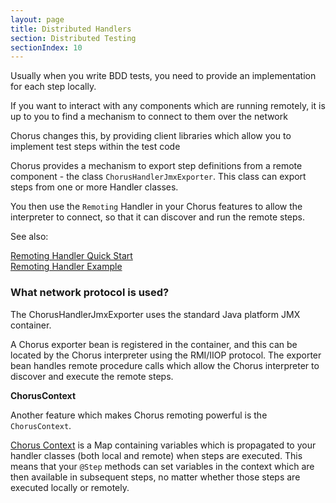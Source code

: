 ```yaml
---
layout: page
title: Distributed Handlers
section: Distributed Testing
sectionIndex: 10
---
```


Usually when you write BDD tests, you need to provide an implementation for each step locally. 

If you want to interact with any components which are running remotely, it is up to you to find a mechanism to connect to them over the network

Chorus changes this, by providing client libraries which allow you to implement test steps within the test code 



Chorus provides a mechanism to export step definitions from a remote component - the class `ChorusHandlerJmxExporter`.
This class can export steps from one or more Handler classes.

You then use the `Remoting` Handler in your Chorus features to allow the interpreter to connect, so that it can discover and run the remote steps.

See also:

[Remoting Handler Quick Start](/pages/BuiltInHandlers/Remoting/RemotingHandlerQuickStart)  
[Remoting Handler Example](/pages/BuiltInHandlers/Remoting/RemotingHandlerExample)

### What network protocol is used?

The ChorusHandlerJmxExporter uses the standard Java platform JMX container.

A Chorus exporter bean is registered in the container, and this can be located by the Chorus interpreter using the RMI/IIOP protocol.
The exporter bean handles remote procedure calls which allow the Chorus interpreter to discover and execute the remote steps.

**ChorusContext**

Another feature which makes Chorus remoting powerful is the `ChorusContext`. 

[Chorus Context](/pages/BuiltInHandlers/ChorusContext/ChorusContext) is a Map containing variables which is propagated to your handler classes (both local and remote) when steps are executed. This means that your `@Step` methods can set variables in the context which are then available in subsequent steps, no matter whether those steps are executed locally or remotely.

